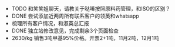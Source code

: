 - TODO 和笑笑姐聊天，请教关于哒嗪按照原料药管理，和ISO的区别？
- DONE 尝试添加近两周所有联系客户的领英和whatsapp
- 梳理所有客户情况，和淑英总汇报
- DONE 独立站修改意见，完成剩余3个页面检查
- 2630/kg 销售3吨甲基95%价格。开票2+1吨，11月2吨，12月1吨
